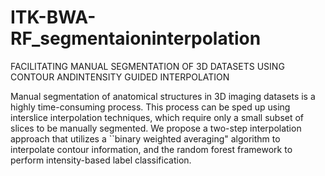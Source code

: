 # ITK-BWA-RF_segmentaioninterpolation

FACILITATING MANUAL SEGMENTATION OF 3D DATASETS USING CONTOUR ANDINTENSITY GUIDED INTERPOLATION

Manual segmentation of anatomical structures in 3D imaging datasets is a highly time-consuming process. This process can be sped up using interslice interpolation techniques, which require only a small subset of slices to be manually segmented. 
We propose a two-step interpolation approach that utilizes a ``binary weighted averaging" algorithm to interpolate contour information, and the random forest framework to perform intensity-based label classification.
